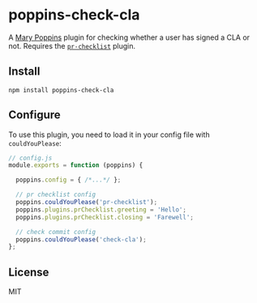 # poppins-check-cla

A [Mary Poppins](https://github.com/btford/mary-poppins) plugin for checking whether a user has signed a CLA or not.
Requires the [`pr-checklist`](https://github.com/btford/poppins-pr-checklist) plugin.


## Install

`npm install poppins-check-cla`


## Configure

To use this plugin, you need to load it in your config file with `couldYouPlease`:


```javascript
// config.js
module.exports = function (poppins) {

  poppins.config = { /*...*/ };

  // pr checklist config
  poppins.couldYouPlease('pr-checklist');
  poppins.plugins.prChecklist.greeting = 'Hello';
  poppins.plugins.prChecklist.closing = 'Farewell';

  // check commit config
  poppins.couldYouPlease('check-cla');
};
```

## License
MIT
